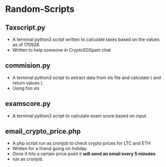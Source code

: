 # Random-Scripts
## Taxscript.py
* A terminal python3 script written to calculate taxes based on the values as of 170928.
* Written to help someone in CryptoSGSpam chat

## commision.py
* A terminal python3 script to extract data from xls file and calculate ( and return values ).
* Using foo.xls

## examscore.py
* A terminal python3 script to calculate exam score based on input.

## email_crypto_price.php
* A php script run as cronjob to check crypto prices for LTC and ETH
* Written for a friend going on holiday.
* Once it hits a certain price point it **will send an email every 5 minutes**
* run as cronjob.
